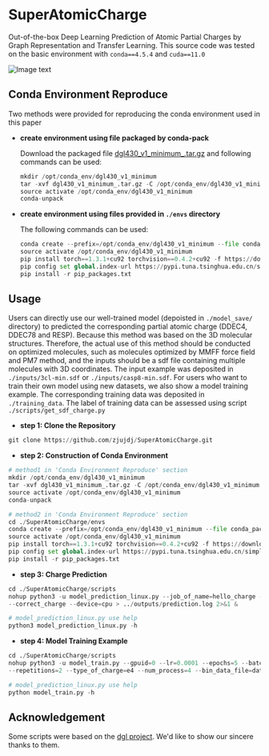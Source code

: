 # SuperAtomicCharge
Out-of-the-box Deep Learning Prediction of Atomic Partial Charges by Graph Representation and Transfer Learning.
This source code was tested on the basic environment with `conda==4.5.4` and `cuda==11.0`

![Image text](https://github.com/zjujdj/SuperAtomicCharge/blob/main/fig/graph_Abstract.jpg)
## Conda Environment Reproduce
Two methods were provided for reproducing the conda environment used in this paper
- **create environment using file packaged by conda-pack**
    
    Download the packaged file [dgl430_v1_minimum_.tar.gz](https://drive.google.com/file/d/10U4g53LDQSpbGllSi7FomYuFLexFkKn2/view?usp=sharing) 
    and following commands can be used:
    ```python
    mkdir /opt/conda_env/dgl430_v1_minimum
    tar -xvf dgl430_v1_minimum_.tar.gz -C /opt/conda_env/dgl430_v1_minimum
    source activate /opt/conda_env/dgl430_v1_minimum
    conda-unpack
    ```
  
- **create environment using files provided in `./envs` directory**
    
    The following commands can be used:
    ```python
    conda create --prefix=/opt/conda_env/dgl430_v1_minimum --file conda_packages.txt
    source activate /opt/conda_env/dgl430_v1_minimum
    pip install torch==1.3.1+cu92 torchvision==0.4.2+cu92 -f https://download.pytorch.org/whl/torch_stable.html
    pip config set global.index-url https://pypi.tuna.tsinghua.edu.cn/simple
    pip install -r pip_packages.txt

    ```
  
## Usage
Users can directly use our well-trained model (depoisted in `./model_save/` directory) to predicted the corresponding 
partial atomic charge (DDEC4, DDEC78 and RESP). Because this method was based on the 3D molecular structures. Therefore, 
the actual use of this method should be conducted  on optimized molecules, such as molecules optimized by MMFF force 
field and PM7 method, and the inputs should  be a sdf file containing multiple molecules with 3D coordinates. The input 
example was deposited in `./inputs/3cl-min.sdf` or `./inputs/casp8-min.sdf`. For users who want to train their own model 
using new datasets, we also show a model training example. The corresponding training data was deposited in 
`./training_data`. The label of training data can be assessed using script `./scripts/get_sdf_charge.py`
- **step 1: Clone the Repository**
```python
git clone https://github.com/zjujdj/SuperAtomicCharge.git
```

- **step 2: Construction of Conda Environment**
```python
# method1 in 'Conda Environment Reproduce' section
mkdir /opt/conda_env/dgl430_v1_minimum
tar -xvf dgl430_v1_minimum_.tar.gz -C /opt/conda_env/dgl430_v1_minimum
source activate /opt/conda_env/dgl430_v1_minimum
conda-unpack

# method2 in 'Conda Environment Reproduce' section
cd ./SuperAtomicCharge/envs
conda create --prefix=/opt/conda_env/dgl430_v1_minimum --file conda_packages.txt
source activate /opt/conda_env/dgl430_v1_minimum
pip install torch==1.3.1+cu92 torchvision==0.4.2+cu92 -f https://download.pytorch.org/whl/torch_stable.html
pip config set global.index-url https://pypi.tuna.tsinghua.edu.cn/simple
pip install -r pip_packages.txt
```

- **step 3: Charge Prediction**
```python
cd ./SuperAtomicCharge/scripts
nohup python3 -u model_prediction_linux.py --job_of_name=hello_charge --type_of_charge=e4 --input_file=3cl-min.sdf 
--correct_charge --device=cpu > ../outputs/prediction.log 2>&1 &

# model_prediction_linux.py use help
python3 model_prediction_linux.py -h
```

- **step 4: Model Training Example**
```python
cd ./SuperAtomicCharge/scripts
nohup python3 -u model_train.py --gpuid=0 --lr=0.0001 --epochs=5 --batch_size=20 --tolerance=0 --patience=3 --l2=0.000001 
--repetitions=2 --type_of_charge=e4 --num_process=4 --bin_data_file=data_e4.bin > ../outputs/training.log 2>&1 &

# model_prediction_linux.py use help
python model_train.py -h
```

## Acknowledgement
Some scripts were based on the [dgl project](https://github.com/awslabs/dgl-lifesci/blob/master/python/dgllife/model/gnn/attentivefp.py). 
We'd like to show our sincere thanks to them.